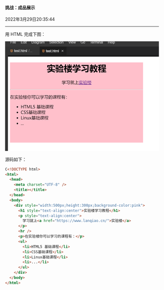 #### 挑战：成品展示

2022年3月29日20:35:44

---

用 HTML 完成下图：

![img](2.7_成果展示.assets/企业微信截图_15849523223291.png)

源码如下：

```html
C<!DOCTYPE html>
<html>
  <head>
    <meta charset="UTF-8" />
    <title></title>
  </head>
  <body>
    <div style="width:500px;height:300px;background-color:pink">
      <h1 style="text-align:center">实验楼学习教程</h1>
      <p style="text-align:center">
        学习就上<a href="https://www.lanqiao.cn/">实验楼</a>
      </p>
      <hr />
      <p>在实验楼你可以学习的课程有：</p>
      <ul>
        <li>HTML5 基础课程</li>
        <li>CSS基础课程</li>
        <li>Linux基础课程</li>
        <li>...</li>
      </ul>
    </div>
  </body>
</html>
```